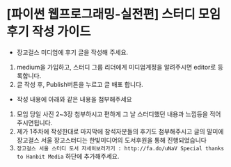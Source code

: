 # [파이썬 웹프로그래밍-실전편] 스터디 모임 후기 작성 가이드
 
* 장고걸스 미디엄에 후기 글을 작성해 주세요.

1. medium을 가입하고, 스터디 그룹 리더에게 미디엄계정을 알려주시면 editor로 등록합니다.
2. 글 작성 후, Publish버튼을 누르고 글 배포 합니다.

* 작성 내용에 아래와 같은 내용을 첨부해주세요
1. 모임 당일 사진 2~3장 첨부하시고 편하게 그 날 스터디했던 내용과 느낌등을 적어주시면됩니다.
2. 제가 1주차에 작성한대로 마지막에 참석자분들의 후기도 첨부해주시고 글의 말미에 장고걸스 서울 장고스터디는 한빛미디어의 도서후원을 통해 진행되었습니다
3. `장고걸스 서울 스터디 도서 자세히보러가기 : http://fa.do/uNaV Special thanks to Hanbit Media` 하단에 추가해주세요.

